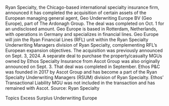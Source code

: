 Ryan Specialty, the Chicago-based international specialty insurance firm, announced it has completed the acquisition of certain assets of the European managing general agent, Geo Underwriting Europe BV (Geo Europe), part of The Ardonagh Group.
The deal was completed on Oct. 1 for an undisclosed amount.
Geo Europe is based in Rotterdam, Netherlands, with operations in Germany and specializes in financial lines.
Geo Europe will join the Ryan Financial Lines (RFL) unit within the Ryan Specialty Underwriting Managers division of Ryan Specialty, complementing RFL’s European expansion objectives. The acquisition was previously announced on Sept. 3, 2024.
A separate deal to purchase the property/casualty MGUs owned by Ethos Specialty Insurance from Ascot Group was also originally announced on Sept. 3. That deal was completed in September. Ethos P&C was founded in 2017 by Ascot Group and has become a part of the Ryan Specialty Underwriting Managers (RSUM) division of Ryan Specialty. Ethos’ Transactional Liability MGU was not included in the transaction and has remained with Ascot.
Source: Ryan Specialty

Topics
Excess Surplus
Underwriting
Europe

